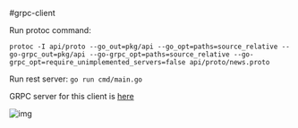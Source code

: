 #grpc-client

Run protoc command:
```
protoc -I api/proto --go_out=pkg/api --go_opt=paths=source_relative --go-grpc_out=pkg/api --go-grpc_opt=paths=source_relative --go-grpc_opt=require_unimplemented_servers=false api/proto/news.proto
```

Run rest server:
`go run cmd/main.go`

GRPC server for this client is [here]()

![img](vectorpaint.png)